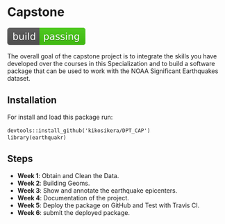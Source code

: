 # Capstone


[![Build Status](https://raw.githubusercontent.com/kikosikera/kikosikera.github.io/856f1d414b7057672b78ddc141cb79c30bab6ece/travis-ci.org/badge/BRPack.svg)](https://kikosikera.github.io/travis-ci.org/)

The overall goal of the capstone project is to integrate the skills you have developed over the courses in this Specialization and to build a software package that can be used to work with the NOAA Significant Earthquakes dataset.

## Installation
For install and load this package run:

```
devtools::install_github('kikosikera/DPT_CAP')
library(earthquakr)
```

## Steps
* **Week 1**: Obtain and Clean the Data.
* **Week 2**: Building Geoms.
* **Week 3**: Show and annotate the earthquake epicenters.
* **Week 4**: Documentation of the project.
* **Week 5**: Deploy the package on GitHub and Test with Travis CI.
* **Week 6**: submit the deployed package.
